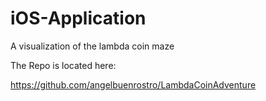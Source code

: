 # iOS-Application
A visualization of the lambda coin maze

The Repo is located here: 

https://github.com/angelbuenrostro/LambdaCoinAdventure
